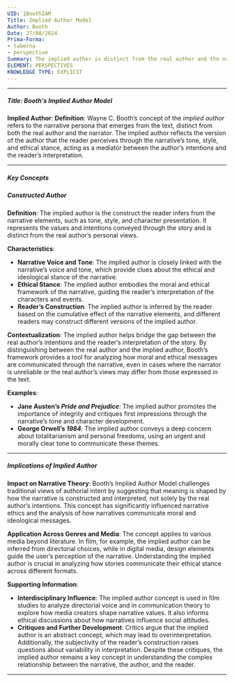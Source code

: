```yaml
---
UID: 1BoothIAM
Title: Implied Author Model
Author: Booth
Date: 27/08/2024
Prima-Forma:
- taberna
- perspective
Summary: The implied author is distinct from the real author and the narrator. It represents the version of the author that the reader constructs based on the narrative's tone, style, and ethical stance.
ELEMENT: PERSPECTIVES
KNOWLEDGE TYPE: EXPLICIT
---
```

---

##### Title: Booth's Implied Author Model

**Implied Author**:
   **Definition**: Wayne C. Booth’s concept of the *implied author* refers to the narrative persona that emerges from the text, distinct from both the real author and the narrator. The implied author reflects the version of the author that the reader perceives through the narrative’s tone, style, and ethical stance, acting as a mediator between the author’s intentions and the reader’s interpretation.

---

##### Key Concepts

##### Constructed Author

**Definition**:
   The implied author is the construct the reader infers from the narrative elements, such as tone, style, and character presentation. It represents the values and intentions conveyed through the story and is distinct from the real author’s personal views.

**Characteristics**:
   - **Narrative Voice and Tone**: The implied author is closely linked with the narrative’s voice and tone, which provide clues about the ethical and ideological stance of the narrative.
   - **Ethical Stance**: The implied author embodies the moral and ethical framework of the narrative, guiding the reader’s interpretation of the characters and events.
   - **Reader’s Construction**: The implied author is inferred by the reader based on the cumulative effect of the narrative elements, and different readers may construct different versions of the implied author.

**Contextualization**:
   The implied author helps bridge the gap between the real author’s intentions and the reader’s interpretation of the story. By distinguishing between the real author and the implied author, Booth’s framework provides a tool for analyzing how moral and ethical messages are communicated through the narrative, even in cases where the narrator is unreliable or the real author’s views may differ from those expressed in the text.

**Examples**:
   - **Jane Austen’s *Pride and Prejudice***: The implied author promotes the importance of integrity and critiques first impressions through the narrative’s tone and character development.
   - **George Orwell’s *1984***: The implied author conveys a deep concern about totalitarianism and personal freedoms, using an urgent and morally clear tone to communicate these themes.

---

##### Implications of Implied Author

**Impact on Narrative Theory**:
   Booth’s Implied Author Model challenges traditional views of authorial intent by suggesting that meaning is shaped by how the narrative is constructed and interpreted, not solely by the real author’s intentions. This concept has significantly influenced narrative ethics and the analysis of how narratives communicate moral and ideological messages.

**Application Across Genres and Media**:
   The concept applies to various media beyond literature. In film, for example, the implied author can be inferred from directorial choices, while in digital media, design elements guide the user’s perception of the narrative. Understanding the implied author is crucial in analyzing how stories communicate their ethical stance across different formats.

**Supporting Information**:
   - **Interdisciplinary Influence**: The implied author concept is used in film studies to analyze directorial voice and in communication theory to explore how media creators shape narrative values. It also informs ethical discussions about how narratives influence social attitudes.
   - **Critiques and Further Development**: Critics argue that the implied author is an abstract concept, which may lead to overinterpretation. Additionally, the subjectivity of the reader’s construction raises questions about variability in interpretation. Despite these critiques, the implied author remains a key concept in understanding the complex relationship between the narrative, the author, and the reader.

---
